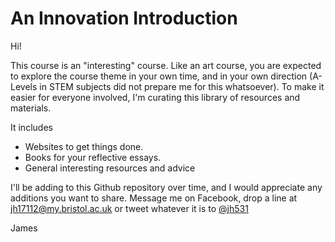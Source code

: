# An Innovation Introduction

Hi!

This course is an "interesting" course. Like an art course, you are expected to explore the course theme in your own time, and in your own direction (A-Levels in STEM subjects did not prepare me for this whatsoever). To make it easier for everyone involved, I'm curating this library of resources and materials.

It includes
 * Websites to get things done.
 * Books for your reflective essays.
 * General interesting resources and advice
 
I'll be adding to this Github repository over time, and I would appreciate any additions you want to share. 
Message me on Facebook, drop a line at jh17112@my.bristol.ac.uk or tweet whatever it is to [@jh531](https://twitter.com/jh531) 

James
